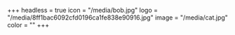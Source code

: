 +++
headless = true
icon = "/media/bob.jpg"
logo = "/media/8ff1bac6092cfd0196ca1fe838e90916.jpg"
image = "/media/cat.jpg"
color = ""
+++
